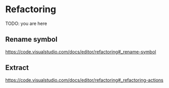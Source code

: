 # Refactoring

TODO: you are here

## Rename symbol

https://code.visualstudio.com/docs/editor/refactoring#_rename-symbol

## Extract

https://code.visualstudio.com/docs/editor/refactoring#_refactoring-actions
